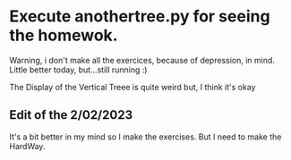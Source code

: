 # Execute anothertree.py for seeing the homewok.

Warning, i don't make all the exercices, because of depression, in mind. Little better today, but...still running :)

The Display of the Vertical Treee is quite weird but, I think it's okay

## Edit of the 2/02/2023

It's a bit better in my mind so I make the exercises. But I need to make the HardWay.